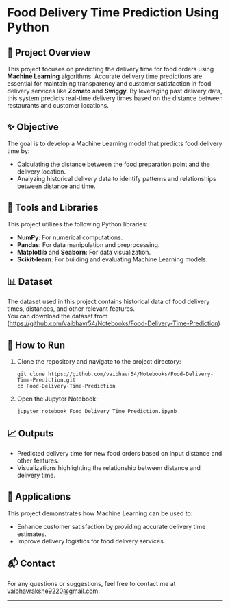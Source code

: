 # Food Delivery Time Prediction Using Python

## 📜 Project Overview
This project focuses on predicting the delivery time for food orders using **Machine Learning** algorithms. Accurate delivery time predictions are essential for maintaining transparency and customer satisfaction in food delivery services like **Zomato** and **Swiggy**. By leveraging past delivery data, this system predicts real-time delivery times based on the distance between restaurants and customer locations.

## ✨ Objective
The goal is to develop a Machine Learning model that predicts food delivery time by:
- Calculating the distance between the food preparation point and the delivery location.
- Analyzing historical delivery data to identify patterns and relationships between distance and time.

## 🔧 Tools and Libraries
This project utilizes the following Python libraries:
- **NumPy**: For numerical computations.
- **Pandas**: For data manipulation and preprocessing.
- **Matplotlib** and **Seaborn**: For data visualization.
- **Scikit-learn**: For building and evaluating Machine Learning models.

## 📊 Dataset
The dataset used in this project contains historical data of food delivery times, distances, and other relevant features.  
You can download the dataset from (https://github.com/vaibhavr54/Notebooks/Food-Delivery-Time-Prediction)

## 🚀 How to Run
1. Clone the repository and navigate to the project directory:
   ```
   git clone https://github.com/vaibhavr54/Notebooks/Food-Delivery-Time-Prediction.git
   cd Food-Delivery-Time-Prediction
   ```
2. Open the Jupyter Notebook:
   ```
   jupyter notebook Food_Delivery_Time_Prediction.ipynb
   ```

## 📈 Outputs
- Predicted delivery time for new food orders based on input distance and other features.
- Visualizations highlighting the relationship between distance and delivery time.

## 🌟 Applications
This project demonstrates how Machine Learning can be used to:
- Enhance customer satisfaction by providing accurate delivery time estimates.
- Improve delivery logistics for food delivery services.

## 📬 Contact
For any questions or suggestions, feel free to contact me at vaibhavrakshe9220@gmail.com.

---

